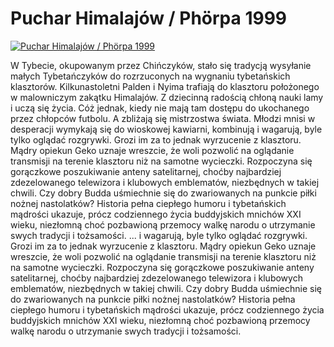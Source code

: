 Puchar Himalajów / Phörpa 1999 
=============
[![Puchar Himalajów / Phörpa 1999 ](http://vidos.pl/images/player.gif)](http://vidos.pl/puchar-himalajow-phrpa-1999)

 W Tybecie, okupowanym przez Chińczyków, stało się tradycją wysyłanie małych Tybetańczyków do rozrzuconych na wygnaniu tybetańskich klasztorów. Kilkunastoletni Palden i Nyima trafiają do klasztoru położonego w malowniczym zakątku Himalajów. Z dziecinną radością chłoną nauki lamy i uczą się życia. Cóż jednak, kiedy nie mają tam dostępu do ukochanego przez chłopców futbolu. A zbliżają się mistrzostwa świata. Młodzi mnisi w desperacji wymykają się do wioskowej kawiarni, kombinują i wagarują, byle tylko oglądać rozgrywki. Grozi im za to jednak wyrzucenie z klasztoru. Mądry opiekun Geko uznaje wreszcie, że woli pozwolić na oglądanie transmisji na terenie klasztoru niż na samotne wycieczki. Rozpoczyna się gorączkowe poszukiwanie anteny satelitarnej, choćby najbardziej zdezelowanego telewizora i klubowych emblematów, niezbędnych w takiej chwili. Czy dobry Budda uśmiechnie się do zwariowanych na punkcie piłki nożnej nastolatków? Historia pełna ciepłego humoru i tybetańskich mądrości ukazuje, prócz codziennego życia buddyjskich mnichów XXI wieku, niezłomną choć pozbawioną przemocy walkę narodu o utrzymanie swych tradycji i tożsamości.   ... i wagarują, byle tylko oglądać rozgrywki. Grozi im za to jednak wyrzucenie z klasztoru. Mądry opiekun Geko uznaje wreszcie, że woli pozwolić na oglądanie transmisji na terenie klasztoru niż na samotne wycieczki. Rozpoczyna się gorączkowe poszukiwanie anteny satelitarnej, choćby najbardziej zdezelowanego telewizora i klubowych emblematów, niezbędnych w takiej chwili. Czy dobry Budda uśmiechnie się do zwariowanych na punkcie piłki nożnej nastolatków? Historia pełna ciepłego humoru i tybetańskich mądrości ukazuje, prócz codziennego życia buddyjskich mnichów XXI wieku, niezłomną choć pozbawioną przemocy walkę narodu o utrzymanie swych tradycji i tożsamości.

